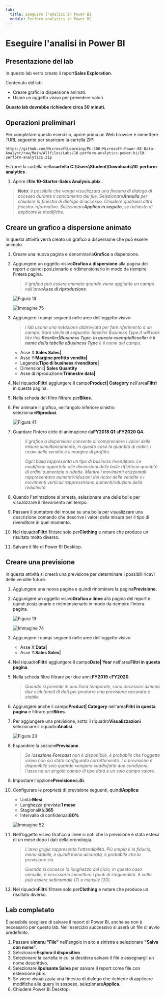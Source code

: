 ```yaml
---
lab:
  title: Eseguire l'analisi in Power BI
  module: Perform analytics in Power BI
---
```


# Eseguire l'analisi in Power BI

## Presentazione del lab

In questo lab verrà creato il report**Sales Exploration**.

Contenuto del lab:

- Creare grafici a dispersione animati.
- Usare un oggetto visivo per prevedere valori.

**Questo lab dovrebbe richiedere circa 30 minuti.**

## Operazioni preliminari

Per completare questo esercizio, aprire prima un Web browser e immettere l'URL seguente per scaricare la cartella ZIP:

`https://github.com/MicrosoftLearning/PL-300-Microsoft-Power-BI-Data-Analyst/raw/Main/Allfiles/Labs/10-perform-analytics-power-bi/10-perform-analytics.zip`

Estrarre la cartella nella**cartella C:\Users\Student\Downloads\10-perform-analytics** .

1. Aprire il**file 10-Starter-Sales Analysis.pbix** .

> _**Nota**: è possibile che venga visualizzata una finestra di dialogo di accesso durante il caricamento del file. Selezionare**Annulla** per chiudere la finestra di dialogo di accesso. Chiudere qualsiasi altra finestra informativa. Selezionare**Applica in seguito**, se richiesto di applicare le modifiche._

## Creare un grafico a dispersione animato

In questa attività verrà creato un grafico a dispersione che può essere animato.

1. Creare una nuova pagina e denominarla**Grafico** a dispersione.

1. Aggiungere un oggetto visivo**Grafico a dispersione** alla pagina del report e quindi posizionarlo e ridimensionarlo in modo da riempire l'intera pagina.

    > *Il grafico può essere animato quando viene aggiunto un campo nell'area**Asse di riproduzione**.*

     ![Figura 18](Linked_image_Files/10-perform-analytics-power-bi_image15.png)

     ![Immagine 75](Linked_image_Files/10-perform-analytics-power-bi_image16.png)

1. Aggiungere i campi seguenti nelle aree dell'oggetto visivo:

    > *I lab usano una notazione abbreviata per fare riferimento a un campo. Sarà simile al seguente: Reseller Business Type.It will look like this:**Reseller\|********Business Type.** In questo esempio**Reseller** è il nome della tabella e**Business Type** è il nome del campo.*

     - Asse X:**Sales Sales\|**
     - Asse Y:**Margine profitto vendite\|**
     - Legenda:**Tipo di business rivenditore\|**
     - Dimensioni:**\| Sales Quantity**
     - Asse di riproduzione:**Trimestre data\|**

1. Nel riquadro**Filtri** aggiungere il campo**Product\| Category** nell'area**Filtri** in questa pagina.

1. Nella scheda del filtro filtrare per**Bikes**.

1. Per animare il grafico, nell'angolo inferiore sinistro selezionare**Riproduci**.

    ![Figura 41](Linked_image_Files/10-perform-analytics-power-bi_image19.png)

1. Guardare l'intero ciclo di animazione da**FY2018 Q1** a**FY2020 Q4**.

    > *Il grafico a dispersione consente di comprendere i valori delle misure simultaneamente, in questo caso la quantità di ordini, i ricavi delle vendite e il margine di profitto.*
    > 
    > *Ogni bolla rappresenta un tipo di business rivenditore. Le modifiche apportate alle dimensioni delle bolle riflettono quantità di ordini aumentate o ridotte. Mentre i movimenti orizzontali rappresentano aumenti/riduzioni dei ricavi delle vendite e i movimenti verticali rappresentano aumenti/riduzioni della redditività.*

1. Quando l'animazione si arresta, selezionare una delle bolle per visualizzare il rilevamento nel tempo.

1. Passare il puntatore del mouse su una bolla per visualizzare una descrizione comando che descrive i valori della misura per il tipo di rivenditore in quel momento.

1. Nel riquadro**Filtri** filtrare solo per**Clothing** e notare che produce un risultato molto diverso.

1. Salvare il file di Power BI Desktop.

## Creare una previsione

In questa attività si creerà una previsione per determinare i possibili ricavi delle vendite future.

1. Aggiungere una nuova pagina e quindi rinominare la pagina**Previsione**.

1. Aggiungere un oggetto visivo**Grafico a linee** alla pagina del report e quindi posizionarlo e ridimensionarlo in modo da riempire l'intera pagina.

     ![Figura 19](Linked_image_Files/10-perform-analytics-power-bi_image21.png)

     ![Immagine 74](Linked_image_Files/10-perform-analytics-power-bi_image22.png)

1. Aggiungere i campi seguenti nelle aree dell'oggetto visivo:

     - Asse X:**Data\|**
     - Asse Y:**Sales Sales\|**

1. Nel riquadro**Filtri** aggiungere il campo**Date\| Year** nell'area**Filtri in questa pagina**.

1. Nella scheda filtro filtrare per due anni:**FY2019** e**FY2020**.

    > *Quando si prevede in una linea temporale, sono necessari almeno due cicli (anni) di dati per produrre una previsione accurata e stabile.*

1. Aggiungere anche il campo**Product\| Category** nell'area**Filtri in questa pagina** e filtrare per**Bikes**.

1. Per aggiungere una previsione, sotto il riquadro**Visualizzazioni** selezionare il riquadro**Analisi**.

     ![Figura 20](Linked_image_Files/10-perform-analytics-power-bi_image26.png)

1. Espandere la sezione**Previsione**.

    > *Se la**sezione Forecast** non è disponibile, è probabile che l'oggetto visivo non sia stato configurato correttamente. La previsione è disponibile solo quando vengono soddisfatte due condizioni: l'asse ha un singolo campo di tipo data e un solo campo valore.*

1. Impostare l'opzione**Previsione**su**Sì**.

1. Configurare le proprietà di previsione seguenti, quindi**Applica**:

    - Unità:**Mesi**
    - Lunghezza prevista:**1 mese**
    - Stagionalità:**365**
    - Intervallo di confidenza:**80%**

    ![Immagine 52](Linked_image_Files/10-perform-analytics-power-bi_image29.png)

1. Nell'oggetto visivo Grafico a linee si noti che la previsione è stata estesa di un mese dopo i dati della cronologia.

    > *L'area grigia rappresenta l'attendibilità. Più ampia è la fiducia, meno stabile, e quindi meno accurata, è probabile che la previsione sia.*
    >
    > *Quando si conosce la lunghezza del ciclo, in questo caso annuale, è necessario immettere i punti di stagionalità. A volte può essere settimanale (7) o mensile (30).*

1. Nel riquadro**Filtri** filtrare solo per**Clothing** e notare che produce un risultato diverso.

## Lab completato

È possibile scegliere di salvare il report di Power BI, anche se non è necessario per questo lab. Nell'esercizio successivo si userà un file di avvio predefinito.

1. Passare al**menu "File"** nell'angolo in alto a sinistra e selezionare **"Salva con nome".** 
1. Selezionare**Esplora il dispositivo**
1. Selezionare la cartella in cui si desidera salvare il file e assegnargli un nome descrittivo. 
1. Selezionare il**pulsante Salva** per salvare il report come file con estensione pbix. 
1. Se viene visualizzata una finestra di dialogo che richiede di applicare modifiche alle query in sospeso, selezionare**Applica**.
1. Chiudere Power BI Desktop.